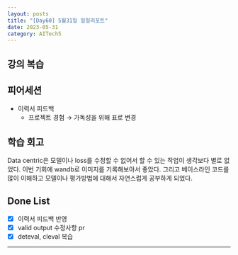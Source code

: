 ```yaml
---
layout: posts
title: "[Day60] 5월31일 일일리포트"
date: 2023-05-31
category: AITech5
---
```


## 강의 복습

## 피어세션

- 이력서 피드백
    - 프로젝트 경험 → 가독성을 위해 표로 변경

## 학습 회고

Data centric은 모델이나 loss를 수정할 수 없어서 할 수 있는 작업이 생각보다 별로 없었다. 이번 기회에 wandb로 이미지를 기록해보아서 좋았다. 그리고 베이스라인 코드를 많이 이해하고 모델이나 평가방법에 대해서 자연스럽게 공부하게 되었다.

## Done List

- [x]  이력서 피드백 반영
- [x]  valid output 수정사항 pr
- [x]  deteval, cleval 복습
    
---
